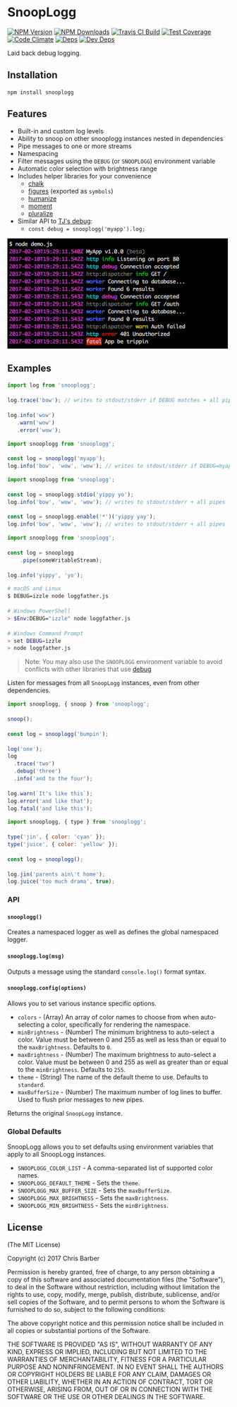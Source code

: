 # SnoopLogg

[![NPM Version][npm-image]][npm-url]
[![NPM Downloads][downloads-image]][downloads-url]
[![Travis CI Build][travis-image]][travis-url]
[![Test Coverage][coveralls-image]][coveralls-url]
[![Code Climate][codeclimate-image]][codeclimate-url]
[![Deps][david-image]][david-url]
[![Dev Deps][david-dev-image]][david-dev-url]

Laid back debug logging.

## Installation

    npm install snooplogg

## Features

 * Built-in and custom log levels
 * Ability to snoop on other snooplogg instances nested in dependencies
 * Pipe messages to one or more streams
 * Namespacing
 * Filter messages using the `DEBUG` (or `SNOOPLOGG`) environment variable
 * Automatic color selection with brightness range
 * Includes helper libraries for your convenience
   * [chalk](https://www.npmjs.com/pacakge/chalk)
   * [figures](https://www.npmjs.com/package/figures) (exported as `symbols`)
   * [humanize](https://www.npmjs.com/package/humanize)
   * [moment](https://www.npmjs.com/package/moment)
   * [pluralize](https://www.npmjs.com/package/pluralize)
 * Similar API to [TJ's debug](https://www.npmjs.com/package/debug):
   * `const debug = snooplogg('myapp').log;`

![snooplogg](demo/screenshot.png)

## Examples

```javascript
import log from 'snooplogg';

log.trace('bow'); // writes to stdout/stderr if DEBUG matches + all pipes

log.info('wow')
   .warn('wow')
   .error('wow');
```

```javascript
import snooplogg from 'snooplogg';

const log = snooplogg('myapp');
log.info('bow', 'wow', 'wow'); // writes to stdout/stderr if DEBUG=myapp + all pipes
```

```javascript
import snooplogg from 'snooplogg';

const log = snooplogg.stdio('yippy yo');
log.info('bow', 'wow', 'wow'); // writes to stdout/stderr + all pipes

const log = snooplogg.enable('*')('yippy yay');
log.info('bow', 'wow', 'wow'); // writes to stdout/stderr + all pipes
```

```javascript
import snooplogg from 'snooplogg';

const log = snooplogg
	.pipe(someWritableStream);

log.info('yippy', 'yo');
```

```bash
# macOS and Linux
$ DEBUG=izzle node loggfather.js

# Windows PowerShell
> $Env:DEBUG="izzle" node loggfather.js

# Windows Command Prompt
> set DEBUG=izzle
> node loggfather.js
```

> Note: You may also use the `SNOOPLOGG` environment variable to avoid conflicts
> with other libraries that use [debug](https://www.npmjs.com/package/debug)

Listen for messages from all `SnoopLogg` instances, even from other
dependencies.

```javascript
import snooplogg, { snoop } from 'snooplogg';

snoop();

const log = snooplogg('bumpin');

log('one');
log
  .trace('two')
  .debug('three')
  .info('and to the four');

log.warn(`It's like this`);
log.error('and like that');
log.fatal('and like this');
```

```javascript
import snooplogg, { type } from 'snooplogg';

type('jin', { color: 'cyan' });
type('juice', { color: 'yellow' });

const log = snooplogg();

log.jin('parents ain\'t home');
log.juice('too much drama', true);
```

### API

#### `snooplogg()`

Creates a namespaced logger as well as defines the global namespaced logger.

#### `snooplogg.log(msg)`

Outputs a message using the standard `console.log()` format syntax.

#### `snooplogg.config(options)`

Allows you to set various instance specific options.

* `colors` - (Array) An array of color names to choose from when auto-selecting a color,
  specifically for rendering the namespace.
* `minBrightness` - (Number) The minimum brightness to auto-select a color. Value must be between 0
  and 255 as well as less than or equal to the `maxBrightness`. Defaults to `0`.
* `maxBrightness` - (Number) The maximum brightness to auto-select a color. Value must be between 0
  and 255 as well as greater than or equal to the `minBrightness`. Defaults to `255`.
* `theme` - (String) The name of the default theme to use. Defaults to `standard`.
* `maxBufferSize` - (Number) The maximum number of log lines to buffer. Used to flush prior messages
  to new pipes.

Returns the original `SnoopLogg` instance.

### Global Defaults

SnoopLogg allows you to set defaults using environment variables that apply to all SnoopLogg
instances.

* `SNOOPLOGG_COLOR_LIST` - A comma-separated list of supported color names.
* `SNOOPLOGG_DEFAULT_THEME` - Sets the `theme`.
* `SNOOPLOGG_MAX_BUFFER_SIZE` - Sets the `maxBufferSize`.
* `SNOOPLOGG_MAX_BRIGHTNESS` - Sets the `maxBrightness`.
* `SNOOPLOGG_MIN_BRIGHTNESS` - Sets the `minBrightness`.

## License

(The MIT License)

Copyright (c) 2017 Chris Barber

Permission is hereby granted, free of charge, to any person obtaining a copy
of this software and associated documentation files (the "Software"), to deal
in the Software without restriction, including without limitation the rights
to use, copy, modify, merge, publish, distribute, sublicense, and/or sell
copies of the Software, and to permit persons to whom the Software is
furnished to do so, subject to the following conditions:

The above copyright notice and this permission notice shall be included in
all copies or substantial portions of the Software.

THE SOFTWARE IS PROVIDED "AS IS", WITHOUT WARRANTY OF ANY KIND, EXPRESS OR
IMPLIED, INCLUDING BUT NOT LIMITED TO THE WARRANTIES OF MERCHANTABILITY,
FITNESS FOR A PARTICULAR PURPOSE AND NONINFRINGEMENT. IN NO EVENT SHALL THE
AUTHORS OR COPYRIGHT HOLDERS BE LIABLE FOR ANY CLAIM, DAMAGES OR OTHER
LIABILITY, WHETHER IN AN ACTION OF CONTRACT, TORT OR OTHERWISE, ARISING FROM,
OUT OF OR IN CONNECTION WITH THE SOFTWARE OR THE USE OR OTHER DEALINGS IN
THE SOFTWARE.

[npm-image]: https://img.shields.io/npm/v/snooplogg.svg
[npm-url]: https://npmjs.org/package/snooplogg
[downloads-image]: https://img.shields.io/npm/dm/snooplogg.svg
[downloads-url]: https://npmjs.org/package/snooplogg
[travis-image]: https://img.shields.io/travis/cb1kenobi/snooplogg.svg
[travis-url]: https://travis-ci.org/cb1kenobi/snooplogg
[coveralls-image]: https://img.shields.io/coveralls/cb1kenobi/snooplogg/master.svg
[coveralls-url]: https://coveralls.io/r/cb1kenobi/snooplogg
[codeclimate-image]: https://img.shields.io/codeclimate/github/cb1kenobi/snooplogg.svg
[codeclimate-url]: https://codeclimate.com/github/cb1kenobi/snooplogg
[david-image]: https://img.shields.io/david/cb1kenobi/snooplogg.svg
[david-url]: https://david-dm.org/cb1kenobi/snooplogg
[david-dev-image]: https://img.shields.io/david/dev/cb1kenobi/snooplogg.svg
[david-dev-url]: https://david-dm.org/cb1kenobi/snooplogg#info=devDependencies
